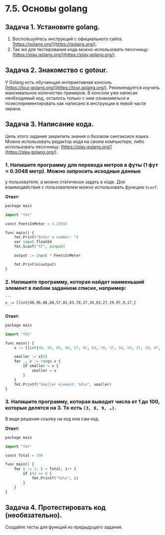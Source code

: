 # 7.5. Основы golang

## Задача 1. Установите golang.
1. Воспользуйтесь инструкций с официального сайта: [https://golang.org/](https://golang.org/).
2. Так же для тестирования кода можно использовать песочницу: [https://play.golang.org/](https://play.golang.org/).

## Задача 2. Знакомство с gotour.
У Golang есть обучающая интерактивная консоль [https://tour.golang.org/](https://tour.golang.org/). 
Рекомендуется изучить максимальное количество примеров. В консоли уже написан необходимый код, 
осталось только с ним ознакомиться и поэкспериментировать как написано в инструкции в левой части экрана.  

## Задача 3. Написание кода. 
Цель этого задания закрепить знания о базовом синтаксисе языка. Можно использовать редактор кода 
на своем компьютере, либо использовать песочницу: [https://play.golang.org/](https://play.golang.org/).

### 1. Напишите программу для перевода метров в футы (1 фут = 0.3048 метр). Можно запросить исходные данные 
у пользователя, а можно статически задать в коде.
Для взаимодействия с пользователем можно использовать функцию `Scanf`.

**Ответ**:

```python
package main

import "fmt"

const FeetsInMeter = 3.28084

func main() {
	fmt.Print("Enter a number: ")
	var input float64
	fmt.Scanf("%f", &input)

	output := input * FeetsInMeter

	fmt.Println(output)
}
```

 
### 2. Напишите программу, которая найдет наименьший элемент в любом заданном списке, например:
    ```
    x := []int{48,96,86,68,57,82,63,70,37,34,83,27,19,97,9,17,}
    ```

**Ответ**:

```python
package main

import "fmt"

func main() {
	x := []int{48, 96, 86, 68, 57, 82, 63, 70, 37, 34, 83, 27, 19, 97, 9, 17}

	smaller := x[0]
	for _, v := range x {
		if smaller > v {
			smaller = v
		}
	}
	fmt.Printf("Smaller element: %d\n", smaller)
}
```

### 3. Напишите программу, которая выводит числа от 1 до 100, которые делятся на 3. То есть `(3, 6, 9, …)`.

В виде решения ссылку на код или сам код. 


**Ответ**:

```python
package main

import "fmt"

const Total = 100

func main() {
	for i := 1; i < Total; i++ {
		if i%3 == 0 {
			fmt.Printf("%d\n", i)
		}
	}
}
```

## Задача 4. Протестировать код (необязательно).

Создайте тесты для функций из предыдущего задания. 